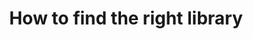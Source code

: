 ---
sidebar_position: 0
sidebar_label: How to find the right library
title: How to find the right library
---